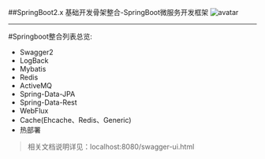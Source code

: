 ##SpringBoot2.x 基础开发骨架整合-SpringBoot微服务开发框架
![avatar](https://spring.io/img/homepage/diagram-boot-reactor.svg)
***
#Springboot整合列表总览:
 * Swagger2
 * LogBack
 * Mybatis
 * Redis
 * ActiveMQ
 * Spring-Data-JPA
 * Spring-Data-Rest
 * WebFlux
 * Cache(Ehcache、Redis、Generic)
 * 热部署
 
 >相关文档说明详见：localhost:8080/swagger-ui.html 
 
